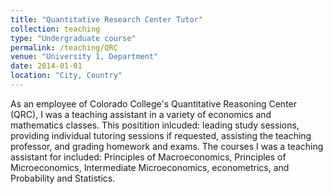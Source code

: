 ```yaml
---
title: "Quantitative Research Center Tutor"
collection: teaching
type: "Undergraduate course"
permalink: /teaching/QRC
venue: "University 1, Department"
date: 2014-01-01
location: "City, Country"
---
```


As an employee of Colorado College's Quantitative Reasoning Center (QRC), I was a teaching assistant in a variety of economics and mathematics classes. This positition inlcuded: leading study sessions, providing individual tutoring sessions if requested, assisting the teaching professor, and grading homework and exams. The courses I was a teaching assistant for included: Principles of Macroeconomics, Principles of Microeconomics, Intermediate Microeconomics, econometrics, and Probability and Statistics. 
